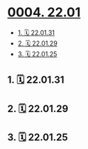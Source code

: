 # [0004. 22.01](https://github.com/Tdahuyou/TNotes.footprints/tree/main/notes/0004.%2022.01)

<!-- region:toc -->

- [1. 🗓 22.01.31](#1--220131)
- [2. 🗓 22.01.29](#2--220129)
- [3. 🗓 22.01.25](#3--220125)

<!-- endregion:toc -->

## 1. 🗓 22.01.31

<Footprints :times="[2022, 1, 31, 23, 51]">
  <template #text-area>
    <p>穷孩子们㊗️大家新年快乐 😄😄😄</p>
  </template>
    <template #image-list="{ openModal }">
    <img src="https://cdn.jsdelivr.net/gh/tnotesjs/imgs@main/2025-02-16-12-54-16.png" @click="openModal(0)"/>
  </template>
  <template #time>2022-01-31 23:51</template>
</Footprints>

## 2. 🗓 22.01.29

<Footprints :times="[2022, 1, 29, 23, 59]">
  <template #text-area>
    <p>㊗️小贱生日快乐</p>
    <p>借此机会，测了测自己的酒量，结果是喝三吐四</p>
    <p>都穷学生，蜡烛就用打火机凑合凑合</p>
  </template>
    <template #image-list="{ openModal }">
    <img src="https://cdn.jsdelivr.net/gh/tnotesjs/imgs@main/2025-02-16-12-54-26.png" @click="openModal(0)"/>
    <img src="https://cdn.jsdelivr.net/gh/tnotesjs/imgs@main/2025-02-16-12-54-30.png" @click="openModal(1)"/>
  </template>
  <template #time>2022-01-29 23:59</template>
</Footprints>

## 3. 🗓 22.01.25

<Footprints :times="[2022, 1, 25, 20, 37]">
  <template #text-area>
    <p>耳机掉了</p>
    <p>找回一只</p>
    <p>一只丢了</p>
    <p>摸到了宝</p>
    <p>决定放弃</p>
    <hr />
    <p>厕所冲手三分钟</p>
    <p>希望能换换手气</p>
  </template>
    <template #image-list="{ openModal }">
    <img src="https://cdn.jsdelivr.net/gh/tnotesjs/imgs@main/2025-02-16-12-54-37.png" @click="openModal(0)"/>
    <img src="https://cdn.jsdelivr.net/gh/tnotesjs/imgs@main/2025-02-16-12-54-42.png" @click="openModal(1)"/>
    <img src="https://cdn.jsdelivr.net/gh/tnotesjs/imgs@main/2025-02-16-12-54-47.png" @click="openModal(2)"/>
  </template>
</Footprints>
